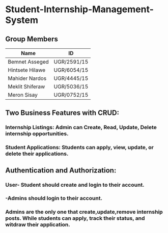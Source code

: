 # Student-Internship-Management-System

## Group Members

| Name            | ID          |
| --------------- | ----------- |
| Bemnet Asseged  | UGR/2591/15 |
| Hintsete Hilawe | UGR/6054/15 |
| Mahider Nardos  | UGR/4445/15 |
| Meklit Shiferaw | UGR/5036/15 |
| Meron Sisay     | UGR/0752/15 |


## **Two Business Features with CRUD**:

### Internship Listings: Admin can Create, Read, Update, Delete internship opportunities.

### Student Applications: Students can apply, view, update, or delete their applications.

## **Authentication and Authorization**:
### User- Student should create and login to their account.
###      -Admins should login to their account.
### Admins are the only one that create,update,remove internship posts. While students can apply, track their status, and witdraw their application. 


 
 
